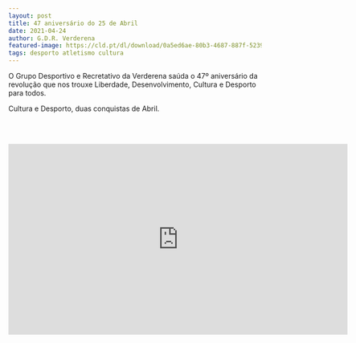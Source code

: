 ```yaml
---
layout: post
title: 47 aniversário do 25 de Abril
date: 2021-04-24
author: G.D.R. Verderena
featured-image: https://cld.pt/dl/download/0a5ed6ae-80b3-4687-887f-5239f99bf37f/v_2021.jpg
tags: desporto atletismo cultura
---
```

O Grupo Desportivo e Recretativo da Verderena saúda o 47º aniversário da revolução que nos trouxe Liberdade, Desenvolvimento, Cultura e Desporto
para todos.

Cultura e Desporto, duas conquistas de Abril.

<br><br>
<div align="center" > 
<iframe width="675" height="380" src="https://www.youtube.com/embed/OgVDPyfQsxQ" frameborder="0" allow="accelerometer; autoplay; clipboard-write; encrypted-media; gyroscope; picture-in-picture" allowfullscreen></iframe>
</div>
<br><br>
